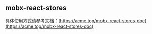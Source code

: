 ## mobx-react-stores

具体使用方式请参考文档：[https://acme.top/mobx-react-stores-doc](https://acme.top/mobx-react-stores-doc)